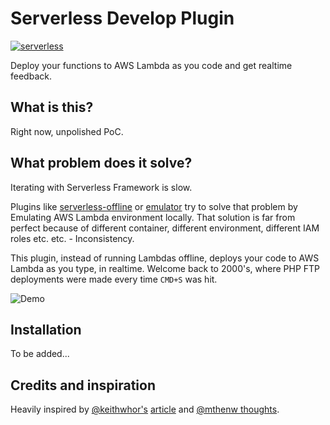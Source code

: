 # Serverless Develop Plugin
[![serverless](http://public.serverless.com/badges/v3.svg)](http://www.serverless.com)

Deploy your functions to AWS Lambda as you code and get realtime feedback.

## What is this?
Right now, unpolished PoC.

## What problem does it solve?
Iterating with Serverless Framework is slow.

Plugins like [serverless-offline](https://github.com/dherault/serverless-offline) or [emulator](https://github.com/serverless/emulator) try to solve that problem by Emulating AWS Lambda environment locally. That solution is far from perfect because of different container, different environment, different IAM roles etc. etc. - Inconsistency.

This plugin, instead of running Lambdas offline, deploys your code to AWS Lambda as you type, in realtime. Welcome back to 2000's, where PHP FTP deployments were made every time `CMD+S` was hit.

![Demo](https://im4.ezgif.com/tmp/ezgif-4-19953af310.gif)

## Installation

To be added...

## Credits and inspiration

Heavily inspired by [@keithwhor's](https://github.com/keithwhor) [article](https://medium.com/@keithwhor/rise-of-functions-as-a-service-how-php-set-the-serverless-stage-20-years-ago-ccb560c5f422) and [@mthenw thoughts](https://github.com/mthenw).


